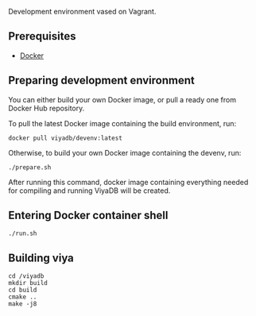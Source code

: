 
Development environment vased on Vagrant.

## Prerequisites

 * [Docker](https://www.docker.com)

## Preparing development environment

You can either build your own Docker image, or pull a ready one from Docker Hub repository.

To pull the latest Docker image containing the build environment, run:

    docker pull viyadb/devenv:latest

Otherwise, to build your own Docker image containing the devenv, run:

    ./prepare.sh

After running this command, docker image containing everything needed for compiling and running ViyaDB
will be created.

## Entering Docker container shell

    ./run.sh

## Building viya

    cd /viyadb
    mkdir build
    cd build
    cmake ..
    make -j8

